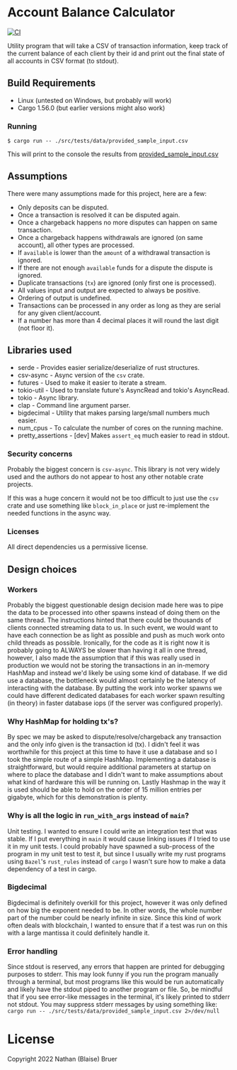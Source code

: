 # Account Balance Calculator

[![CI](https://github.com/allada/account-balance-calculator/workflows/CI/badge.svg)](https://github.com/allada/account-balance-calculator/actions/workflows/main.yml)

Utility program that will take a CSV of transaction information, keep track of the current balance of each client by their id and print out the final state of all accounts in CSV format (to stdout).

## Build Requirements
* Linux (untested on Windows, but probably will work)
* Cargo 1.56.0 (but earlier versions might also work)

### Running
```
$ cargo run -- ./src/tests/data/provided_sample_input.csv
```

This will print to the console the results from [provided_sample_input.csv](https://github.com/allada/account-balance-calculator/tree/master/src/tests/data/provided_sample_input.csv)

## Assumptions
There were many assumptions made for this project, here are a few:
* Only deposits can be disputed.
* Once a transaction is resolved it can be disputed again.
* Once a chargeback happens no more disputes can happen on same transaction.
* Once a chargeback happens withdrawals are ignored (on same account), all other types are processed.
* If `available` is lower than the `amount` of a withdrawal transaction is ignored.
* If there are not enough `available` funds for a dispute the dispute is ignored.
* Duplicate transactions (`tx`) are ignored (only first one is processed).
* All values input and output are expected to always be positive.
* Ordering of output is undefined.
* Transactions can be processed in any order as long as they are serial for any given client/account.
* If a number has more than 4 decimal places it will round the last digit (not floor it).

## Libraries used
* serde - Provides easier serialize/deserialize of rust structures.
* csv-async - Async version of the `csv` crate.
* futures - Used to make it easier to iterate a stream.
* tokio-util - Used to translate future's AsyncRead and tokio's AsyncRead.
* tokio - Async library.
* clap - Command line argument parser.
* bigdecimal - Utility that makes parsing large/small numbers much easier.
* num_cpus - To calculate the number of cores on the running machine.
* pretty_assertions - [dev] Makes `assert_eq` much easier to read in stdout.

### Security concerns
Probably the biggest concern is `csv-async`. This library is not very widely used and the authors do not appear to host any other notable crate projects.

If this was a huge concern it would not be too difficult to just use the `csv` crate and use something like `block_in_place` or just re-implement the needed functions in the async way.

### Licenses
All direct dependencies us a permissive license.

## Design choices

### Workers
Probably the biggest questionable design decision made here was to pipe the data to be processed into other spawns instead of doing them on the same thread. The instructions hinted that there could be thousands of clients connected streaming data to us. In such event, we would want to have each connection be as light as possible and push as much work onto child threads as possible. Ironically, for the code as it is right now it is probably going to ALWAYS be slower than having it all in one thread, however, I also made the assumption that if this was really used in production we would not be storing the transactions in an in-memory HashMap and instead we'd likely be using some kind of database. If we did use a database, the bottleneck would almost certainly be the latency of interacting with the database. By putting the work into worker spawns we could have different dedicated databases for each worker spawn resulting (in theory) in faster database iops (if the server was configured properly).

### Why HashMap for holding tx's?
By spec we may be asked to dispute/resolve/chargeback any transaction and the only info given is the transaction id (tx). I didn't feel it was worthwhile for this project at this time to have it use a database and so I took the simple route of a simple HashMap. Implementing a database is straightforward, but would require additional parameters at startup on where to place the database and I didn't want to make assumptions about what kind of hardware this will be running on. Lastly Hashmap in the way it is used should be able to hold on the order of 15 million entries per gigabyte, which for this demonstration is plenty.

### Why is all the logic in `run_with_args` instead of `main`?
Unit testing. I wanted to ensure I could write an integration test that was stable. If I put everything in `main` it would cause linking issues if I tried to use it in my unit tests. I could probably have spawned a sub-process of the program in my unit test to test it, but since I usually write my rust programs using `Bazel`'s `rust_rules` instead of `cargo` I wasn't sure how to make a data dependency of a test in cargo.

### Bigdecimal
Bigdecimal is definitely overkill for this project, however it was only defined on how big the exponent needed to be. In other words, the whole number part of the number could be nearly infinite in size. Since this kind of work often deals with blockchain, I wanted to ensure that if a test was run on this with a large mantissa it could definitely handle it.

### Error handling
Since stdout is reserved, any errors that happen are printed for debugging purposes to stderr. This may look funny if you run the program manually through a terminal, but most programs like this would be run automatically and likely have the stdout piped to another program or file. So, be mindful that if you see error-like messages in the terminal, it's likely printed to stderr not stdout. You may suppress stderr messages by using something like: `cargo run -- ./src/tests/data/provided_sample_input.csv 2>/dev/null`

# License

Copyright 2022 Nathan (Blaise) Bruer
